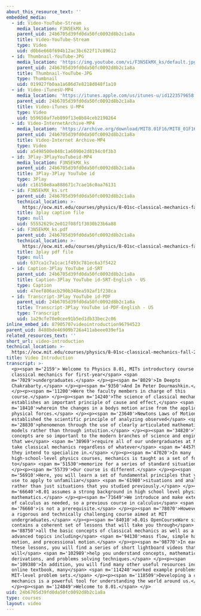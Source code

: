 ```yaml
---
about_this_resource_text: ''
embedded_media:
  - id: Video-YouTube-Stream
    media_location: F3N5EkMX_ks
    parent_uid: 24b6705d39fd0da50fc0092d8b2c1a8a
    title: Video-YouTube-Stream
    type: Video
    uid: d0b6e660f694b12ac3bc622f17c89612
  - id: Thumbnail-YouTube-JPG
    media_location: 'https://img.youtube.com/vi/F3N5EkMX_ks/default.jpg'
    parent_uid: 24b6705d39fd0da50fc0092d8b2c1a8a
    title: Thumbnail-YouTube-JPG
    type: Thumbnail
    uid: 019927fb0aa1a686d7e8218d048f1a10
  - id: Video-iTunesU-MP4
    media_location: 'https://itunes.apple.com/us/itunes-u/id1223579658'
    parent_uid: 24b6705d39fd0da50fc0092d8b2c1a8a
    title: Video-iTunes U-MP4
    type: Video
    uid: b59650af7eb899f13e0b84ceb2190264
  - id: Video-InternetArchive-MP4
    media_location: 'https://archive.org/download/MIT8.01F16/MIT8_01F16_Intro_300k.mp4'
    parent_uid: 24b6705d39fd0da50fc0092d8b2c1a8a
    title: Video-Internet Archive-MP4
    type: Video
    uid: a5498500e848c1a6090e2d8194c0f3b3
  - id: 3Play-3PlayYouTubeid-MP4
    media_location: F3N5EkMX_ks
    parent_uid: 24b6705d39fd0da50fc0092d8b2c1a8a
    title: 3Play-3Play YouTube id
    type: 3Play
    uid: c16158e8aa888671c7cae16c0aa76131
  - id: F3N5EkMX_ks.srt
    parent_uid: 24b6705d39fd0da50fc0092d8b2c1a8a
    technical_location: >-
      https://ocw.mit.edu/courses/physics/8-01sc-classical-mechanics-fall-2016/syllabus/video-introduction/F3N5EkMX_ks.srt
    title: 3play caption file
    type: null
    uid: 55552629c2e012f08f1f3030b23b6a88
  - id: F3N5EkMX_ks.pdf
    parent_uid: 24b6705d39fd0da50fc0092d8b2c1a8a
    technical_location: >-
      https://ocw.mit.edu/courses/physics/8-01sc-classical-mechanics-fall-2016/syllabus/video-introduction/F3N5EkMX_ks.pdf
    title: 3play pdf file
    type: null
    uid: 637ca1c7a1cac1f493c781ec6a3f5422
  - id: Caption-3Play YouTube id-SRT
    parent_uid: 24b6705d39fd0da50fc0092d8b2c1a8a
    title: Caption-3Play YouTube id-SRT-English - US
    type: Caption
    uid: 47eef806acb290b348ea592af1f238ca
  - id: Transcript-3Play YouTube id-PDF
    parent_uid: 24b6705d39fd0da50fc0092d8b2c1a8a
    title: Transcript-3Play YouTube id-PDF-English - US
    type: Transcript
    uid: 1a29cfe70e0cee91b5ed1db33bec2c06
inline_embed_id: 87905707videointroduction96794523
parent_uid: 8488bde46909b726a411abeee039ef1a
related_resources_text: ''
short_url: video-introduction
technical_location: >-
  https://ocw.mit.edu/courses/physics/8-01sc-classical-mechanics-fall-2016/syllabus/video-introduction
title: Video Introduction
transcript: >-
  <p><span m='2159'> Welcome to Physics 8.01, MITs introductory course in
  classical mechanics for first-year</span> <span
  m='7029'>undergraduates.</span> </p><p><span m='8029'>Im Deepto
  Chakrabarty.</span> </p><p><span m='9350'>And Im Peter Dourmashkin.</span>
  </p><p><span m='11200'>Were the faculty members in charge of this
  course.</span> </p><p><span m='14240'>The science of classical mechanics
  establishes an important principle of cause and effect,</span> <span
  m='18410'>wherein the changes in a bodys motion arise from the application of
  physical forces.</span> </p><p><span m='23640'>Newtons Laws of Motion
  established the scientific principle of analyzing observed</span> <span
  m='28830'>phenomenon through the use of clearly articulated mathematical
  models rather than through intuition.</span> </p><p><span m='34820'>These
  concepts are so important to the modern branches of science and engineering
  that we</span> <span m='38969'>require all of our undergraduates at MIT to
  take classical mechanics regardless of whatever</span> <span m='44579'>course
  they intend to specialize in.</span> </p><p><span m='47020'>In many
  high-school-level physics courses, mechanics is taught as a set of formulas
  to</span> <span m='51530'>memorize for a series of standard situations.</span>
  </p><p><span m='55739'>Our course is different.</span> </p><p><span
  m='56910'>Here, you will learn a set of fundamental principles that you can
  use to apply to unfamiliar</span> <span m='61980'>situations and analyze them
  rather than just situations that you studied previously.</span> </p><p><span
  m='66640'>8.01 assumes a strong background in high school level physics and
  mathematics.</span> </p><p><span m='71649'>We introduce and make extensive use
  of calculus as needed, so a previous course in calculus</span> <span
  m='76660'>is not a prerequisite.</span> </p><p><span m='78070'>However, it is
  a rigorous and technically challenging course aimed at MIT
  undergraduates.</span> </p><p><span m='84010'>8.01s OpenCourseWare site
  contains a coherent set of lessons that will take you through</span> <span
  m='88750'>all the basic concepts of classical mechanics as well as a set of
  advanced topics including</span> <span m='94130'>mass flow, simple harmonic
  motion, and precessional motion.</span> </p><p><span m='98770'>In each of
  these lessons, you will find a series of short lightboard videos that
  will</span> <span m='102989'>help you understand concepts, mathematical
  derivations, and problems solving techniques.</span> </p><p><span
  m='109380'>In addition, you will find many other useful resources including an
  online textbook, many</span> <span m='114240'>worked example problems, and
  MIT-level problem sets.</span> </p><p><span m='118509'>Developing a command of
  mechanics is a powerful tool for understanding the world around us.</span>
  </p><p><span m='124849'>Welcome to 8.01.</span> </p>
uid: 24b6705d39fd0da50fc0092d8b2c1a8a
type: courses
layout: video
---
```

